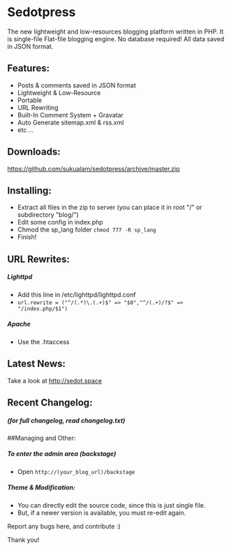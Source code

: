 # Sedotpress
The new lightweight and low-resources blogging platform written in PHP. It is single-file Flat-file blogging engine. No database required! All data saved in JSON format.

## Features:
* Posts & comments saved in JSON format
* Lightweight & Low-Resource
* Portable
* URL Rewriting
* Built-In Comment System + Gravatar
* Auto Generate sitemap.xml & rss.xml
* etc ...

## Downloads:
https://github.com/sukualam/sedotpress/archive/master.zip

## Installing:
* Extract all files in the zip to server (you can place it in root "/" or subdirectory "blog/")
* Edit some config in index.php
* Chmod the sp_lang folder `chmod 777 -R sp_lang`
* Finish!

## URL Rewrites:
##### Lighttpd
* Add this line in /etc/lighttpd/lighttpd.conf
* `url.rewrite = ("^/(.*)\.(.+)$" => "$0","^/(.+)/?$" => "/index.php/$1")`
##### Apache
* Use the .htaccess

## Latest News:
Take a look at http://sedot.space

## Recent Changelog:
##### (for full changelog, read changelog.txt)

##Managing and Other:
##### To enter the admin area (backstage)
* Open `http://(your_blog_url)/backstage`

##### Theme & Modification:
* You can directly edit the source code, since this is just single file.
* But, if a newer version is available, you must re-edit again.

Report any bugs here, and contribute :)

Thank you!
